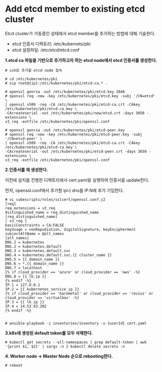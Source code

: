 # Add etcd member to existing etcd cluster

Etcd cluster가 가동중인 상태에서 etcd member를 추가하는 방법에 대해 기술한다.

* etcd 인증서 디렉토리: /etc/kubernets/pki
* etcd 설정파일: /etc/etcd/etcd.conf

**1.etcd ca 파일을 기반으로 추가하고자 하는 etcd node에서 etcd 인증서를 생성한다.**

```
# ssh로 추가할 etcd node 접속

# cd /etc/kubernetes/pki
# scp root@{ip}:/etc/kubernetes/pki/etcd-ca.* .

# openssl genrsa -out /etc/kubernetes/pki/etcd.key 2048
# openssl req -new -key /etc/kubernetes/pki/etcd.key -subj '/CN=etcd' \
| openssl x509 -req -CA /etc/kubernetes/pki/etcd-ca.crt -CAkey /etc/kubernetes/pki/etcd-ca.key \
-CAcreateserial -out /etc/kubernetes/pki/new/etcd.crt -days 3650 -extensions \
v3_req -extfile /etc/kubernetes/pki/openssl.conf

# openssl genrsa -out /etc/kubernetes/pki/etcd-peer.key
# openssl req -new -key /etc/kubernetes/pki/etcd-peer.key -subj '/CN=etcd-peer' \
| openssl x509 -req -CA /etc/kubernetes/pki/etcd-ca.crt -CAkey /etc/kubernetes/pki/etcd-ca.key \
-CAcreateserial -out /etc/kubernetes/pki/etcd-peer.crt -days 3650 -extensions \
v3_req -extfile /etc/kubernetes/pki/openssl.conf

```

**2.인증서를 재 생성한다.**

이전에 설치를 진행한 디렉토리에서 cert.yaml을 실행하여 인증서를 update한다.

먼저, openssl.conf에서 추가할 ip나 dns를 IP.N에 추가 기입한다.

```
# vi cubescripts/roles/sslcert/openssl.conf.j2
[req]
req_extensions = v3_req
distinguished_name = req_distinguished_name
[req_distinguished_name]
[ v3_req ]
basicConstraints = CA:FALSE
keyUsage = nonRepudiation, digitalSignature, keyEncipherment
subjectAltName = @alt_names
[alt_names]
DNS.1 = kubernetes
DNS.2 = kubernetes.default
DNS.3 = kubernetes.default.svc
DNS.4 = kubernetes.default.svc.{{ cluster_name }}
DNS.5 = {{ domain_name }}
DNS.6 = *.{{ domain_name }}
DNS.7 = localhost
{% if cloud_provider == 'azure' or cloud_provider == 'aws' -%}
DNS.8 = {{ lb_ip }}
{% endif -%}
IP.1 = 127.0.0.1
IP.2 = {{ kubernetes_service_ip }}
{% if cloud_provider == 'baremetal' or cloud_provider == 'rovius' or cloud_provider == 'virtualbox' -%}
IP.3 = {{ lb_ip }}
IP.4 = 14.52.93.202
{% endif -%}


# ansible-playbook -i inventories/inventory -u {userId} cert.yaml
```

**3.k8s에 생성된 default token를 모두 삭제한다.**

```
# kubectl get secrets --all-namespaces | grep default-token | awk '{print $1, $2}' | xargs -n 2 kubectl delete secrets -n
```

**4. Worker node -&gt; Master Node 순으로 rebooting한다.**

```
# reboot
```



